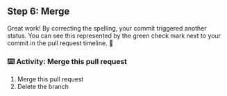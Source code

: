 ## Step 6: Merge

Great work! By correcting the spelling, your commit triggered another status. You can see this represented by the green check mark next to your commit in the pull request timeline. :tada:

### :keyboard: Activity: Merge this pull request

1. Merge this pull request
2. Delete the branch